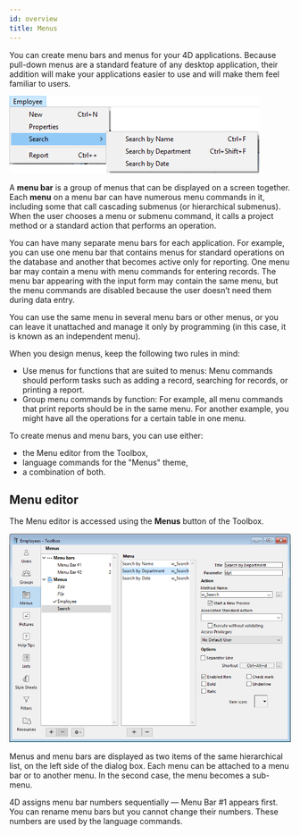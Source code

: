 ```yaml
---
id: overview
title: Menus
---
```


You can create menu bars and menus for your 4D applications. Because pull-down menus are a standard feature of any desktop application, their addition will make your applications easier to use and will make them feel familiar to users. 

![](../assets/en/Menus/menubar.png)

A **menu bar** is a group of menus that can be displayed on a screen together. Each **menu** on a menu bar can have numerous menu commands in it, including some that call cascading submenus (or hierarchical submenus). When the user chooses a menu or submenu command, it calls a project method or a standard action that performs an operation.

You can have many separate menu bars for each application. For example, you can use one menu bar that contains menus for standard operations on the database and another that becomes active only for reporting. One menu bar may contain a menu with menu commands for entering records. The menu bar appearing with the input form may contain the same menu, but the menu commands are disabled because the user doesn’t need them during data entry.

You can use the same menu in several menu bars or other menus, or you can leave it unattached and manage it only by programming (in this case, it is known as an independent menu). 

When you design menus, keep the following two rules in mind:
- Use menus for functions that are suited to menus: Menu commands should perform tasks such as adding a record, searching for records, or printing a report.
- Group menu commands by function: For example, all menu commands that print reports should be in the same menu. For another example, you might have all the operations for a certain table in one menu.

To create menus and menu bars, you can use either:

- the Menu editor from the Toolbox,
- language commands for the "Menus" theme,
- a combination of both.


## Menu editor
The Menu editor is accessed using the **Menus** button of the Toolbox. 

![](../assets/en/Menus/editor1.png)

Menus and menu bars are displayed as two items of the same hierarchical list, on the left side of the dialog box. Each menu can be attached to a menu bar or to another menu. In the second case, the menu becomes a sub-menu.

4D assigns menu bar numbers sequentially — Menu Bar #1 appears first. You can rename menu bars but you cannot change their numbers. These numbers are used by the language commands.
